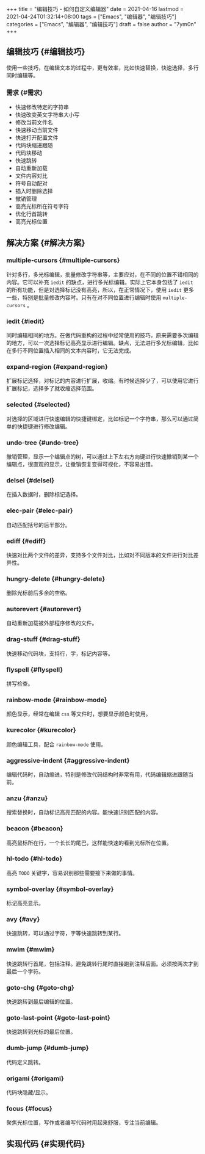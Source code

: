 +++
title = "编辑技巧 - 如何自定义编辑器"
date = 2021-04-16
lastmod = 2021-04-24T01:32:14+08:00
tags = ["Emacs", "编辑器", "编辑技巧"]
categories = ["Emacs", "编辑器", "编辑技巧"]
draft = false
author = "7ym0n"
+++

## 编辑技巧 {#编辑技巧}

使用一些技巧，在编辑文本的过程中，更有效率，比如快速替换，快速选择，多行同时编辑等。


### 需求 {#需求}

-   快速修改特定的字符串
-   快速改变英文字符串大小写
-   修改当前文件名
-   快速移动当前文件
-   快速打开配置文件
-   代码块缩进跟随
-   代码块移动
-   快速跳转
-   自动重新加载
-   文件内容对比
-   符号自动配对
-   插入时删除选择
-   撤销管理
-   高亮光标所在符号字符
-   优化行首跳转
-   高亮光标位置


## 解决方案 {#解决方案}


### multiple-cursors {#multiple-cursors}

针对多行，多光标编辑，批量修改字符串等，主要应对，在不同的位置不错相同的内容。它可以补充 `iedit` 的缺点，进行多光标编辑。实际上它本身包括了 `iedit` 的所有功能，但是对选择标记没有高亮，所以，在正常情况下，使用 `iedit` 更多一些，特别是批量修改内容时。只有在对不同位置进行编辑时使用 `multiple-cursors` 。


### iedit {#iedit}

同时编辑相同的地方。在做代码重构的过程中经常使用的技巧，原来需要多次编辑的地方，可以一次选择标记高亮显示进行编辑。缺点，无法进行多光标编辑，比如在多行不同位置插入相同的文本内容时，它无法完成。


### expand-region {#expand-region}

扩展标记选择，对标记的内容进行扩展，收缩。有时候选择少了，可以使用它进行扩展标记，选择多了就收缩选择范围。


### selected {#selected}

对选择的区域进行快速编辑的快捷键绑定，比如标记一个字符串，那么可以通过简单的快捷键进行修改编辑。


### undo-tree {#undo-tree}

撤销管理，显示一个编辑点的树，可以通过上下左右方向键进行快速撤销到某一个编辑点，很直观的显示，让撤销恢复变得可视化，不容易出错。


### delsel {#delsel}

在插入数据时，删除标记选择。


### elec-pair {#elec-pair}

自动匹配括号的后半部分。


### ediff {#ediff}

快速对比两个文件的差异，支持多个文件对比，比如对不同版本的文件进行对比差异性。


### hungry-delete {#hungry-delete}

删除光标前后多余的空格。


### autorevert {#autorevert}

自动重新加载被外部程序修改的文件。


### drag-stuff {#drag-stuff}

快速移动代码块，支持行，字，标记内容等。


### flyspell {#flyspell}

拼写检查。


### rainbow-mode {#rainbow-mode}

颜色显示，经常在编辑 `css` 等文件时，想要显示颜色时使用。


### kurecolor {#kurecolor}

颜色编辑工具，配合 `rainbow-mode` 使用。


### aggressive-indent {#aggressive-indent}

编辑代码时，自动缩进，特别是修改代码结构时非常有用，代码编辑缩进跟随当前。


### anzu {#anzu}

搜索替换时，自动标记高亮匹配的内容。能快速识别匹配的内容。


### beacon {#beacon}

高亮鼠标所在行，一个长长的尾巴，这样能快速的看到光标所在位置。


### hl-todo {#hl-todo}

高亮 `TODO` 关键字，容易识别那些需要接下来做的事情。


### symbol-overlay {#symbol-overlay}

标记高亮显示。


### avy {#avy}

快速跳转，可以通过字符，字等快速跳转到某行。


### mwim {#mwim}

快速跳转行首尾，包括注释。避免跳转行尾时直接跑到注释后面。必须按两次才到最后一个字符。


### goto-chg {#goto-chg}

快速跳转到最后编辑的位置。


### goto-last-point {#goto-last-point}

快速跳转到光标的最后位置。


### dumb-jump {#dumb-jump}

代码定义跳转。


### origami {#origami}

代码块隐藏/显示。


### focus {#focus}

聚焦光标位置，写作或者编写代码时用起来舒服，专注当前编辑。


## 实现代码 {#实现代码}

```emacs-lisp

```
